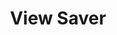 ---
layout: project

permalink: /projetos/viewsaver/

title: "View Saver"
shorttitle: "viewsaver"

duration: "2018 - 2018"

excerpt: "O View Saver é um sistema para o monitoramento de pacientes internados no Hospital Santa Lydia. Através da análise da Classificação Internacional de Doença (CID) e do Sistema de Gerenciamento da Tabela de Procedimentos, Medicamentos e OPM do SUS (SIGTAP) é possível garantir que os pacientes internados no Hospital Santa Lydia estejam dentro do período adequado de internação, auxiliando o setor assistencial a proporcionar um atendimento mais humanizado e otimizando o faturamento através da previsão de potenciais fatores de glosa."

categories: 
 - projetos
 - ferramentas
 
tags:
  - php
  - javascript
  - saúde
  - sus
  - fhsl
  - datasus
---